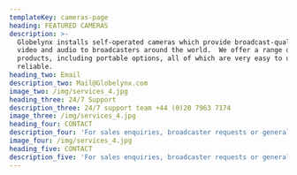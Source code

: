 ```yaml
---
templateKey: cameras-page
heading: FEATURED CAMERAS
description: >-
  Globelynx installs self-operated cameras which provide broadcast-quality HD
  video and audio to broadcasters around the world.  We offer a range of
  products, including portable options, all of which are very easy to use and
  reliable.
heading_two: Email
description_two: Mail@Globelynx.com
image_two: /img/services_4.jpg
heading_three: 24/7 Support
description_three: 24/7 support team +44 (0)20 7963 7174
image_three: /img/services_4.jpg
heading_four: CONTACT
description_four: 'For sales enquiries, broadcaster requests or general info, call or email us'
image_four: /img/services_4.jpg
heading_five: CONTACT
description_five: 'For sales enquiries, broadcaster requests or general info, call or email us'
---
```


